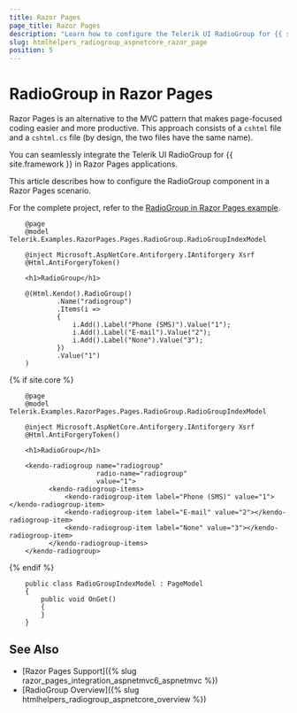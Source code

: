 ```yaml
---
title: Razor Pages
page_title: Razor Pages
description: "Learn how to configure the Telerik UI RadioGroup for {{ site.framework }} in RazorPages scenario."
slug: htmlhelpers_radiogroup_aspnetcore_razor_page
position: 5
---
```


# RadioGroup in Razor Pages

Razor Pages is an alternative to the MVC pattern that makes page-focused coding easier and more productive. This approach consists of a `cshtml` file and a `cshtml.cs` file (by design, the two files have the same name). 

You can seamlessly integrate the Telerik UI RadioGroup for {{ site.framework }} in Razor Pages applications.

This article describes how to configure the RadioGroup component in a Razor Pages scenario.

For the complete project, refer to the [RadioGroup in Razor Pages example](https://github.com/telerik/ui-for-aspnet-core-examples/blob/master/Telerik.Examples.RazorPages/Telerik.Examples.RazorPages/Pages/RadioGroup/RadioGroupIndex.cshtml).

```tab-HtmlHelper(csthml)
    @page
    @model Telerik.Examples.RazorPages.Pages.RadioGroup.RadioGroupIndexModel

    @inject Microsoft.AspNetCore.Antiforgery.IAntiforgery Xsrf
    @Html.AntiForgeryToken()

    <h1>RadioGroup</h1>

    @(Html.Kendo().RadioGroup()
            .Name("radiogroup")
            .Items(i =>
            {
                i.Add().Label("Phone (SMS)").Value("1");
                i.Add().Label("E-mail").Value("2");
                i.Add().Label("None").Value("3");
            })
            .Value("1")
    )
```
{% if site.core %}
```tab-TagHelper(csthml)
    @page
    @model Telerik.Examples.RazorPages.Pages.RadioGroup.RadioGroupIndexModel

    @inject Microsoft.AspNetCore.Antiforgery.IAntiforgery Xsrf
    @Html.AntiForgeryToken()

    <h1>RadioGroup</h1>
    
    <kendo-radiogroup name="radiogroup" 
                      radio-name="radiogroup" 
                      value="1">
          <kendo-radiogroup-items>
              <kendo-radiogroup-item label="Phone (SMS)" value="1"></kendo-radiogroup-item>
              <kendo-radiogroup-item label="E-mail" value="2"></kendo-radiogroup-item>
              <kendo-radiogroup-item label="None" value="3"></kendo-radiogroup-item>
          </kendo-radiogroup-items>
    </kendo-radiogroup>
```
{% endif %}
```tab-PageModel(cshtml.cs)      
	public class RadioGroupIndexModel : PageModel
    {
        public void OnGet()
        {
        }
    }
```

## See Also

* [Razor Pages Support]({% slug razor_pages_integration_aspnetmvc6_aspnetmvc %})
* [RadioGroup Overview]({% slug htmlhelpers_radiogroup_aspnetcore_overview %})